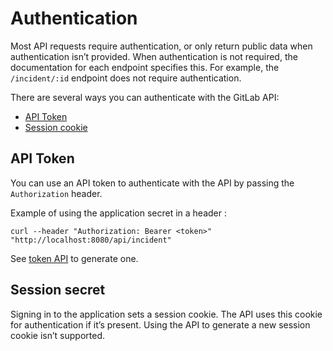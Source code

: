 # Authentication

Most API requests require authentication, or only return public data when authentication isn’t provided. When authentication is not required, the documentation for each endpoint specifies this. For example, the `/incident/:id` endpoint does not require authentication.

There are several ways you can authenticate with the GitLab API:
- [API Token](#api-token)
- [Session cookie](#session-secret)

## API Token

You can use an API token to authenticate with the API by passing the `Authorization` header.

Example of using the application secret in a header :

```shell
curl --header "Authorization: Bearer <token>" "http://localhost:8080/api/incident"
```

See [token API](./token.md) to generate one.

## Session secret

Signing in to the application sets a session cookie. The API uses this cookie for authentication if it’s present. Using the API to generate a new session cookie isn’t supported.
